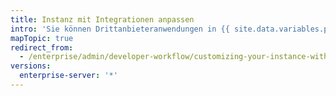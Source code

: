 ```yaml
---
title: Instanz mit Integrationen anpassen
intro: 'Sie können Drittanbieteranwendungen in {{ site.data.variables.product.product_location_enterprise }} integrieren.'
mapTopic: true
redirect_from:
  - /enterprise/admin/developer-workflow/customizing-your-instance-with-integrations
versions:
  enterprise-server: '*'
---
```



